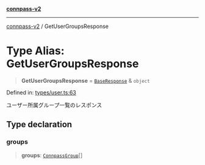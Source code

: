 [**connpass-v2**](../README.md)

***

[connpass-v2](../globals.md) / GetUserGroupsResponse

# Type Alias: GetUserGroupsResponse

> **GetUserGroupsResponse** = [`BaseResponse`](BaseResponse.md) & `object`

Defined in: [types/user.ts:63](https://github.com/ryohidaka/node-connpass/blob/667a81904c823d7acdccd711ac157ba06085425b/src/types/user.ts#L63)

ユーザー所属グループ一覧のレスポンス

## Type declaration

### groups

> **groups**: [`ConnpassGroup`](ConnpassGroup.md)[]
